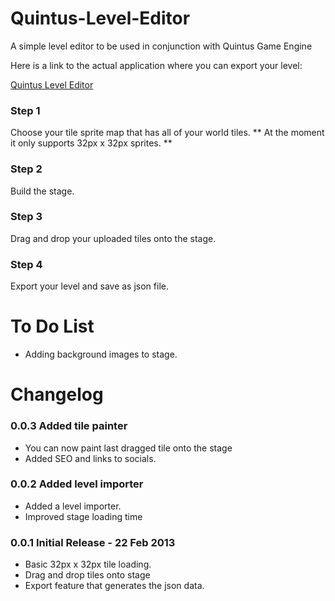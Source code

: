 Quintus-Level-Editor
====================

A simple level editor to be used in conjunction with Quintus Game Engine

Here is a link to the actual application where you can export your level:

[Quintus Level Editor](http://apps.gvh.co.za/quintus-level-editor)

### Step 1

Choose your tile sprite map that has all of your world tiles.
** At the moment it only supports 32px x 32px sprites. **

### Step 2

Build the stage.

### Step 3

Drag and drop your uploaded tiles onto the stage.

### Step 4

Export your level and save as json file.


To Do List
=========
* Adding background images to stage.


Changelog
=========

### 0.0.3 Added tile painter
* You can now paint last dragged tile onto the stage
* Added SEO and links to socials.

### 0.0.2 Added level importer
* Added a level importer.
* Improved stage loading time

### 0.0.1 Initial Release - 22 Feb 2013 
* Basic 32px x 32px tile loading.
* Drag and drop tiles onto stage
* Export feature that generates the json data.